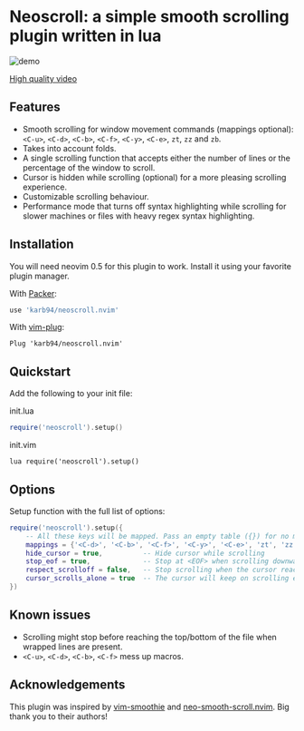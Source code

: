 # Neoscroll: a simple smooth scrolling plugin written in lua

![demo](./.github/docs/demo.gif)

[High quality video](https://user-images.githubusercontent.com/41967813/113148268-93727b80-9229-11eb-993b-f55ad2bec808.mp4)

## Features
* Smooth scrolling for window movement commands (mappings optional): `<C-u>`, `<C-d>`, `<C-b>`, `<C-f>`, `<C-y>`, `<C-e>`, `zt`, `zz` and `zb`.
* Takes into account folds.
* A single scrolling function that accepts either the number of lines or the percentage of the window to scroll.
* Cursor is hidden while scrolling (optional) for a more pleasing scrolling experience.
* Customizable scrolling behaviour.
* Performance mode that turns off syntax highlighting while scrolling for slower machines or files with heavy regex syntax highlighting.

## Installation
You will need neovim 0.5 for this plugin to work. Install it using your favorite plugin manager.

With [Packer](https://github.com/wbthomason/packer.nvim):
```Lua
use 'karb94/neoscroll.nvim'
```
With [vim-plug](https://github.com/junegunn/vim-plug):
```Vim
Plug 'karb94/neoscroll.nvim'
```

## Quickstart
Add the following to your init file:

init.lua
```Lua
require('neoscroll').setup()
```
init.vim
```Vim
lua require('neoscroll').setup()
```

## Options
Setup function with the full list of options:
```Lua
require('neoscroll').setup({
    -- All these keys will be mapped. Pass an empty table ({}) for no mappings
    mappings = {'<C-d>', '<C-b>', '<C-f>', '<C-y>', '<C-e>', 'zt', 'zz', 'zb'},
    hide_cursor = true,          -- Hide cursor while scrolling
    stop_eof = true,             -- Stop at <EOF> when scrolling downwards
    respect_scrolloff = false,   -- Stop scrolling when the cursor reaches the scrolloff margin of the file
    cursor_scrolls_alone = true  -- The cursor will keep on scrolling even if the window cannot scroll further
})
```

## Known issues
* Scrolling might stop before reaching the top/bottom of the file when wrapped lines are present.
* `<C-u>`, `<C-d>`, `<C-b>`, `<C-f>` mess up macros.

## Acknowledgements
This plugin was inspired by [vim-smoothie](https://github.com/psliwka/vim-smoothie) and [neo-smooth-scroll.nvim](https://github.com/cossonleo/neo-smooth-scroll.nvim).
Big thank you to their authors!

